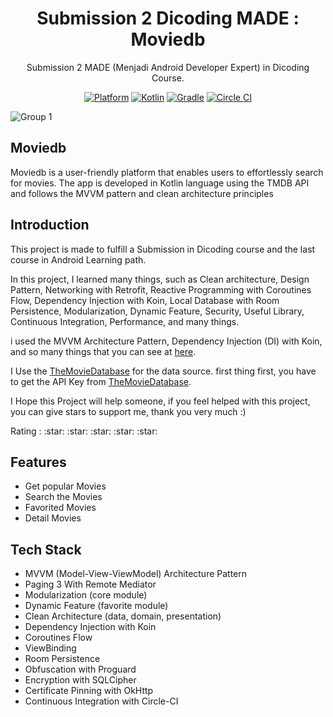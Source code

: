 <h1 align="center">
  Submission 2 Dicoding MADE : Moviedb
</h1>
<p align="center">
  Submission 2 MADE (Menjadi Android Developer Expert) in Dicoding Course.
</p>
<p align="center">
  <a href="http://developer.android.com/index.html"><img alt="Platform" src="https://img.shields.io/badge/platform-Android-green.svg"></a>
  <a href="http://kotlinlang.org"><img alt="Kotlin" src="https://img.shields.io/badge/kotlin-1.9.0-blue.svg"></a>
  <a href="https://developer.android.com/studio/releases/gradle-plugin"><img alt="Gradle" src="https://img.shields.io/badge/gradle-8.4.1-yellow.svg"></a>
  <a href="https://github.com/agungdwi/SubmissionMADE2/"><img alt="Circle CI" src="https://circleci.com/gh/agungdwi/SubmissionMADE2.svg?style=shield"></a>
</p>

![Group 1](https://github.com/agungdwi/SubmissionMADE2/assets/89433301/0e508877-1e7b-444d-86cf-44c8aa0dc49e)
## Moviedb
Moviedb is a user-friendly platform that enables users to effortlessly search for movies. The app is developed in Kotlin language using the TMDB API and follows the MVVM pattern and clean architecture principles

## Introduction

This project is made to fulfill a Submission in Dicoding course and the last course in Android Learning path.

In this project, I learned many things, such as Clean architecture, Design Pattern, Networking with Retrofit, Reactive Programming with Coroutines Flow, Dependency Injection with Koin, Local Database with Room Persistence, Modularization, Dynamic Feature, Security, Useful Library, Continuous Integration, Performance, and many things.

i used the MVVM Architecture Pattern, Dependency Injection (DI) with Koin, and so many things that you can see at [here](#tech-stack).

I Use the [TheMovieDatabase](https://www.themoviedb.org/) for the data source. first thing first, you have to get the API Key from [TheMovieDatabase](https://www.themoviedb.org/).

I Hope this Project will help someone, if you feel helped with this project, you can give stars to support me, thank you very much :)

<p>Rating : :star: :star: :star: :star: :star:</p>

## Features
- Get popular Movies 
- Search the Movies 
- Favorited Movies
- Detail Movies

## Tech Stack
- MVVM (Model-View-ViewModel) Architecture Pattern
- Paging 3 With Remote Mediator
- Modularization (core module)
- Dynamic Feature (favorite module)
- Clean Architecture (data, domain, presentation)
- Dependency Injection with Koin
- Coroutines Flow
- ViewBinding
- Room Persistence
- Obfuscation with Proguard
- Encryption with SQLCipher
- Certificate Pinning with OkHttp
- Continuous Integration with Circle-CI


